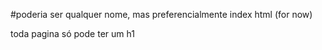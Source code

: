 #poderia ser qualquer nome, mas preferencialmente index html (for now)

toda pagina só pode ter um h1